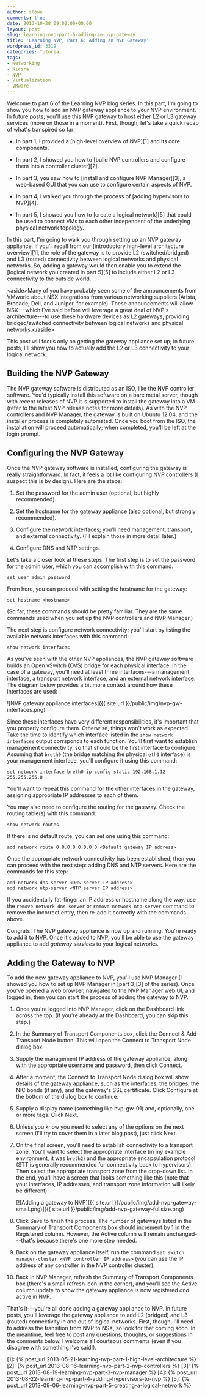 ```yaml
---
author: slowe
comments: true
date: 2013-10-28 09:00:00+00:00
layout: post
slug: learning-nvp-part-6-adding-an-nvp-gateway
title: 'Learning NVP, Part 6: Adding an NVP Gateway'
wordpress_id: 3319
categories: Tutorial
tags:
- Networking
- Nicira
- NVP
- Virtualization
- VMware
---
```


Welcome to part 6 of the Learning NVP blog series. In this part, I'm going to show you how to add an NVP gateway appliance to your NVP environment. In future posts, you'll use this NVP gateway to host either L2 or L3 gateway services (more on those in a moment). First, though, let's take a quick recap of what's transpired so far:

  * In part 1, I provided a [high-level overview of NVP][1] and its core components.

  * In part 2, I showed you how to [build NVP controllers and configure them into a controller cluster][2].

  * In part 3, you saw how to [install and configure NVP Manager][3], a web-based GUI that you can use to configure certain aspects of NVP.

  * In part 4, I walked you through the process of [adding hypervisors to NVP][4].

  * In part 5, I showed you how to [create a logical network][5] that could be used to connect VMs to each other independent of the underlying physical network topology.

In this part, I'm going to walk you through setting up an NVP gateway appliance. If you'll recall from our [introductory high-level architecture overview][1], the role of the gateway is to provide L2 (switched/bridged) and L3 (routed) connectivity between logical networks and physical networks. So, adding a gateway would then enable you to extend the [logical network you created in part 5][5] to include either L2 or L3 connectivity to the outside world.

&lt;aside&gt;Many of you have probably seen some of the announcements from VMworld about NSX integrations from various networking suppliers (Arista, Brocade, Dell, and Juniper, for example). These announcements will allow NSX---which I've said before will leverage a great deal of NVP's architecture---to use these hardware devices as L2 gateways, providing bridged/switched connectivity between logical networks and physical networks.&lt;/aside&gt;

This post will focus only on getting the gateway appliance set up; in future posts, I'll show you how to actually add the L2 or L3 connectivity to your logical network.

## Building the NVP Gateway

The NVP gateway software is distributed as an ISO, like the NVP controller software. You'd typically install this software on a bare metal server, though with recent releases of NVP it is supported to install the gateway into a VM (refer to the latest NVP release notes for more details). As with the NVP controllers and NVP Manager, the gateway is built on Ubuntu 12.04, and the installer process is completely automated. Once you boot from the ISO, the installation will proceed automatically; when completed, you'll be left at the login prompt.

## Configuring the NVP Gateway

Once the NVP gateway software is installed, configuring the gateway is really straightforward. In fact, it feels a lot like configuring NVP controllers (I suspect this is by design). Here are the steps:

1. Set the password for the admin user (optional, but highly recommended).

2. Set the hostname for the gateway appliance (also optional, but strongly recommended).

3. Configure the network interfaces; you'll need management, transport, and external connectivity. (I'll explain those in more detail later.)

4. Configure DNS and NTP settings.

Let's take a closer look at these steps. The first step is to set the password for the admin user, which you can accomplish with this command:

    set user admin password

From here, you can proceed with setting the hostname for the gateway:

    set hostname <hostname>

(So far, these commands should be pretty familiar. They are the same commands used when you set up the NVP controllers and NVP Manager.)

The next step is configure network connectivity; you'll start by listing the available network interfaces with this command:

    show network interfaces

As you've seen with the other NVP appliances, the NVP gateway software builds an Open vSwitch (OVS) bridge for each physical interface. In the case of a gateway, you'll need at least three interfaces---a management interface, a transport network interface, and an external network interface. The diagram below provides a bit more context around how these interfaces are used:

![NVP gateway appliance interfaces]({{ site.url }}/public/img/nvp-gw-interfaces.png)

Since these interfaces have very different responsibilities, it's important that you properly configure them. Otherwise, things won't work as expected. Take the time to identify which interface listed in the `show network interfaces` output corrsponds to each function. You'll first want to establish management connectivity, so that should be the first interface to configure. Assuming that `breth0` (the bridge matching the physical `eth0` interface) is your management interface, you'll configure it using this command:

    set network interface breth0 ip config static 192.168.1.12 255.255.255.0

You'll want to repeat this command for the other interfaces in the gateway, assigning appropriate IP addresses to each of them.

You may also need to configure the routing for the gateway. Check the routing table(s) with this command:

    show network routes

If there is no default route, you can set one using this command:

    add network route 0.0.0.0 0.0.0.0 <Default gateway IP address>

Once the appropriate network connectivity has been established, then you can proceed with the next step: adding DNS and NTP servers. Here are the commands for this step:

    add network dns-server <DNS server IP address>  
    add network ntp-server <NTP server IP address>

If you accidentally fat-finger an IP address or hostname along the way, use the `remove network dns-server` or `remove network ntp-server` command to remove the incorrect entry, then re-add it correctly with the commands above.

Congrats! The NVP gateway appliance is now up and running. You're ready to add it to NVP. Once it's added to NVP, you'll be able to use the gateway appliance to add _gateway services_ to your logical networks.

## Adding the Gateway to NVP

To add the new gateway appliance to NVP, you'll use NVP Manager (I showed you how to set up NVP Manager in [part 3][3] of the series). Once you've opened a web browser, navigated to the NVP Manager web UI, and logged in, then you can start the process of adding the gateway to NVP.

1. Once you're logged into NVP Manager, click on the Dashboard link across the top. (If you're already at the Dashboard, you can skip this step.)

2. In the Summary of Transport Components box, click the Connect & Add Transport Node button. This will open the Connect to Transport Node dialog box.

3. Supply the management IP address of the gateway appliance, along with the appropriate username and password, then click Connect.

4. After a moment, the Connect to Transport Node dialog box will show details of the gateway appliance, such as the interfaces, the bridges, the NIC bonds (if any), and the gateway's SSL certificate. Click Configure at the bottom of the dialog box to continue.

5. Supply a display name (something like nvp-gw-01) and, optionally, one or more tags. Click Next.

6. Unless you know you need to select any of the options on the next screen (I'll try to cover them in a later blog post), just click Next.

7. On the final screen, you'll need to establish connectivity to a transport zone. You'll want to select the appropriate interface (in my example environment, it was `breth2`) and the appropriate encapsulation protocol (STT is generally recommended for connectivity back to hypervisors). Then select the appropriate transport zone from the drop-down list. In the end, you'll have a screen that looks something like this (note that your interfaces, IP addresses, and transport zone information will likely be different):

	[![Adding a gateway to NVP]({{ site.url }}/public/img/add-nvp-gateway-small.png)]({{ site.url }}/public/img/add-nvp-gateway-fullsize.png)

8. Click Save to finish the process. The number of gateways listed in the Summary of Transport Components box should increment by 1 in the Registered column. However, the Active column will remain unchanged---that's because there's one more step needed.

9. Back on the gateway appliance itself, run the command `set switch manager-cluster <NVP controller IP address>` (you can use the IP address of any controller in the NVP controller cluster).

10. Back in NVP Manager, refresh the Summary of Transport Components box (there's a small refresh icon in the corner), and you'll see the Active column update to show the gateway appliance is now registered _and_ active in NVP.

That's it---you're all done adding a gateway appliance to NVP. In future posts, you'll leverage the gateway appliance to add L2 (bridged) and L3 (routed) connectivity in and out of logical networks. First, though, I'll need to address the transition from NVP to NSX, so look for that coming soon. In the meantime, feel free to post any questions, thoughts, or suggestions in the comments below. I welcome all courteous comments (even if you disagree with something I've said!).

[1]: {% post_url 2013-05-21-learning-nvp-part-1-high-level-architecture %}
[2]: {% post_url 2013-08-16-learning-nvp-part-2-nvp-controllers %}
[3]: {% post_url 2013-08-19-learning-nvp-part-3-nvp-manager %}
[4]: {% post_url 2013-08-22-learning-nvp-part-4-adding-hypervisors-to-nvp %}
[5]: {% post_url 2013-09-06-learning-nvp-part-5-creating-a-logical-network %}
